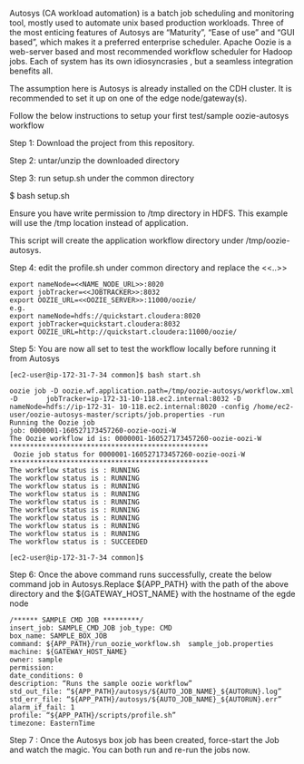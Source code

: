 Autosys (CA workload automation) is a batch job scheduling and monitoring tool, mostly used to automate unix based production workloads. Three of the most enticing features of Autosys are “Maturity”, “Ease of use” and “GUI based”, which makes it a preferred enterprise scheduler. Apache Oozie is a web-server based and most recommended workflow scheduler for Hadoop jobs. Each of system has its own idiosyncrasies , but a seamless integration benefits all.

The assumption here is Autosys is already installed on the CDH cluster. It is recommended to set it up on one of the edge node/gateway(s).

Follow the below instructions to setup your first test/sample oozie-autosys workflow

Step 1: Download the project from this repository.

Step 2: untar/unzip the downloaded directory

Step 3: run setup.sh under the common directory

$ bash setup.sh

Ensure you have write permission to /tmp directory in HDFS. This example will use the /tmp location instead of application.

This script will create the application workflow directory under /tmp/oozie-autosys.

Step 4: edit the profile.sh under common directory and replace the <<..>>

    export nameNode=<<NAME_NODE_URL>>:8020
    export jobTracker=<<JOBTRACKER>>:8032
    export OOZIE_URL=<<OOZIE_SERVER>>:11000/oozie/
    e.g.
    export nameNode=hdfs://quickstart.cloudera:8020
    export jobTracker=quickstart.cloudera:8032
    export OOZIE_URL=http://quickstart.cloudera:11000/oozie/
Step 5: You are now all set to test the workflow locally before running it from Autosys

    [ec2-user@ip-172-31-7-34 common]$ bash start.sh 

    oozie job -D oozie.wf.application.path=/tmp/oozie-autosys/workflow.xml -D       jobTracker=ip-172-31-10-118.ec2.internal:8032 -D nameNode=hdfs://ip-172-31- 10-118.ec2.internal:8020 -config /home/ec2-user/oozie-autosys-master/scripts/job.properties -run
    Running the Oozie job
    job: 0000001-160527173457260-oozie-oozi-W
    The Oozie workflow id is: 0000001-160527173457260-oozie-oozi-W
    *************************************************
     Oozie job status for 0000001-160527173457260-oozie-oozi-W
    *************************************************
    The workflow status is : RUNNING
    The workflow status is : RUNNING
    The workflow status is : RUNNING
    The workflow status is : RUNNING
    The workflow status is : RUNNING
    The workflow status is : RUNNING
    The workflow status is : RUNNING
    The workflow status is : RUNNING
    The workflow status is : RUNNING
    The workflow status is : SUCCEEDED

    [ec2-user@ip-172-31-7-34 common]$ 
Step 6: Once the above command runs successfully, create the below command job in Autosys.Replace ${APP_PATH} with the path of the above directory and the ${GATEWAY_HOST_NAME} with the hostname of the egde node

    /****** SAMPLE CMD JOB *********/
    insert_job: SAMPLE_CMD_JOB job_type: CMD
    box_name: SAMPLE_BOX_JOB
    command: ${APP_PATH}/run_oozie_workflow.sh  sample_job.properties
    machine: ${GATEWAY_HOST_NAME}
    owner: sample
    permission: 
    date_conditions: 0
    description: “Runs the sample oozie workflow”
    std_out_file: “${APP_PATH}/autosys/${AUTO_JOB_NAME}_${AUTORUN}.log”
    std_err_file: “${APP_PATH}/autosys/${AUTO_JOB_NAME}_${AUTORUN}.err”
    alarm_if_fail: 1
    profile: “${APP_PATH}/scripts/profile.sh”
    timezone: EasternTime
Step 7 : Once the Autosys box job has been created, force-start the Job and watch the magic. You can both run and re-run the jobs now.
